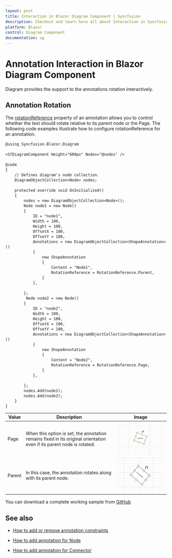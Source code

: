 ```yaml
---
layout: post
title: Interaction in Blazor Diagram Component | Syncfusion
description: Checkout and learn here all about Interaction in Syncfusion Blazor Diagram component and much more details.
platform: Blazor
control: Diagram Component
documentation: ug
---
```


# Annotation Interaction in Blazor Diagram Component

Diagram provides the support to the annotations rotation interactively.

## Annotation Rotation
The [rotationReference](https://help.syncfusion.com/cr/blazor/Syncfusion.Blazor.Diagram.Annotation.html#Syncfusion_Blazor_Diagram_Annotation_RotationReference) property of an annotation allows you to control whether the text should rotate relative to its parent node or the Page. The following code examples illustrate how to configure rotationReference for an annotation.


```cshtml
@using Syncfusion.Blazor.Diagram

<SfDiagramComponent Height="600px" Nodes="@nodes" />

@code
{
    // Defines diagram's node collection.
    DiagramObjectCollection<Node> nodes;

    protected override void OnInitialized()
    {
        nodes = new DiagramObjectCollection<Node>();
        Node node1 = new Node()
        {
            ID = "node1",
            Width = 100,
            Height = 100,
            OffsetX = 100,
            OffsetY = 100,
            Annotations = new DiagramObjectCollection<ShapeAnnotation>()
            {
                new ShapeAnnotation 
                { 
                    Content = "Node1",
                    RotationReference = RotationReference.Parent,
                }
            },
           
        };
         Node node2 = new Node()
        {
            ID = "node2",
            Width = 100,
            Height = 100,
            OffsetX = 100,
            OffsetY = 100,
            Annotations = new DiagramObjectCollection<ShapeAnnotation>()
            {
                new ShapeAnnotation 
                { 
                    Content = "Node2",
                    RotationReference = RotationReference.Page,
                }
            },
           
        };
        nodes.Add(node1);
        nodes.Add(node2);
    }
}
```


 Value | Description | Image |
| -------- | -------- | -------- |
| Page | When this option is set, the annotation remains fixed in its original orientation even if its parent node is rotated. | ![Blazor Diagram RotationReference page](../images/rotationReferencePage.gif) |
| Parent | In this case, the annotation rotates along with its parent node. | ![Blazor Diagram RotationReference Parent](../images/rotationReferenceParent.gif) |


You can download a complete working sample from [GitHub](https://github.com/SyncfusionExamples/Blazor-Diagram-Examples/tree/master/UG-Samples/Annotations/Interactions/RotationReference)

## See also

* [How to add or remove annotation constraints](../constraints#annotation-constraints)

* [How to add annotation for Node](./node-annotation)

* [How to add annotation for Connector](./connector-annotation)